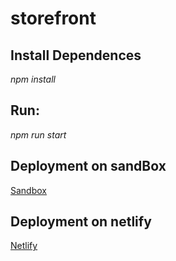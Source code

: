 # storefront


## Install Dependences

*npm install*

## Run:

*npm run start*


## Deployment on sandBox

[Sandbox](https://cu1dk.csb.app/)

## Deployment on netlify
[Netlify](https://upbeat-visvesvaraya-c9286d.netlify.app/)
